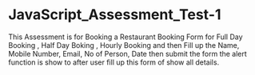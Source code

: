 # JavaScript_Assessment_Test-1
 This Assessment is for Booking a Restaurant Booking Form for Full Day Booking , Half Day Boking , Hourly Booking and then Fill up the Name, Mobile Number, Email, No of Person, Date then submit the form the alert function is show to after user fill up this form of show all details.
